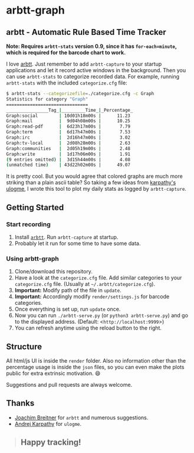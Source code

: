 arbtt-graph
===========

## arbtt - Automatic Rule Based Time Tracker

**Note: Requires `arbtt-stats` version 0.9, since it has `for-each=minute`, which is required for the barcode chart to work.**

I love [arbtt](http://arbtt.nomeata.de/). Just remember to add `arbtt-capture` to your startup applications and let it record active windows in the background. Then you can use `arbtt-stats` to categorize recorded data. For example, running `arbtt-stats` with the included `categorize.cfg` file:

```sh
$ arbtt-stats --categorizefile=./categorize.cfg -c Graph
Statistics for category "Graph"
===============================
________________Tag_|_________Time_|_Percentage_
Graph:social        | 10d01h18m00s |      11.23
Graph:mail          |  9d04h08m00s |      10.25
Graph:read-pdf      |  6d23h17m00s |       7.79
Graph:term          |  6d17h47m00s |       7.53
Graph:irc           |  2d16h47m00s |       3.02
Graph:tv-local      |  2d08h28m00s |       2.63
Graph:communities   |  2d05h19m00s |       2.48
Graph:write         |  1d17h06m00s |       1.91
(9 entries omitted) |  3d15h44m00s |       4.08
(unmatched time)    | 43d22h02m00s |      49.07
```

It is pretty cool. But you would agree that colored graphs are much more striking than a plain ascii table? So taking a few ideas from [karpathy's](https://github.com/karpathy/) [ulogme](https://github.com/karpathy/ulogme), I wrote this tool to plot my daily stats as logged by `arbtt-capture`.

## Getting Started

### Start recording

1. Install [`arbtt`](http://arbtt.nomeata.de/#install). Run `arbtt-capture` at startup.
2. Probably let it run for some time to have some data.

### Using arbtt-graph

1. Clone/download this repository.
2. Have a look at the `categorize.cfg` file. Add similar categories to your `categorize.cfg` file. (Usually at `~/.arbtt/categorize.cfg`).
3. **Important:** Modify path of the file in `update`.
4. **Important:** Accordingly modify `render/settings.js` for barcode categories.
5. Once everything is set up, run `update` once.
6. Now you can run `./arbtt-serve.py` (or `python3 arbtt-serve.py`) and go to the displayed address. (Default: <`http://localhost:9999`>)
7. You can refresh anytime using the reload button to the right.

## Structure

All html/js UI is inside the `render` folder. Also no information other than the percentage usage is inside the `json` files, so you can even make the plots public for extra extrinsic motivation. :smile:

Suggestions and pull requests are always welcome.

## Thanks

- [Joachim Breitner](https://github.com/nomeata) for `arbtt` and numerous suggestions.
- [Andrej Karpathy](https://github.com/karpathy/) for `ulogme`.

> ## Happy tracking!
